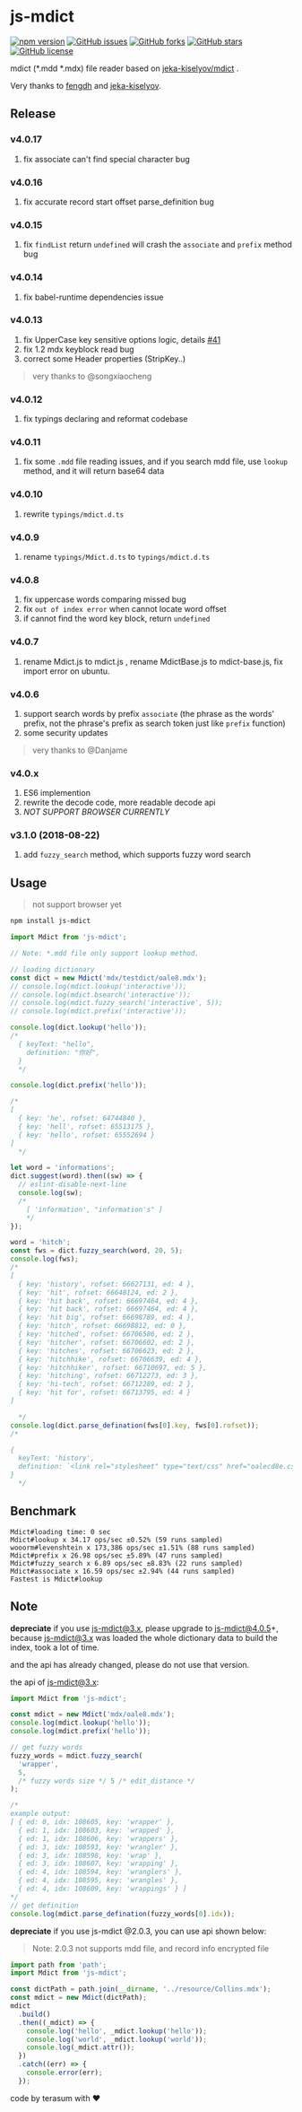 # js-mdict

[![npm version](https://badge.fury.io/js/js-mdict.svg)](https://badge.fury.io/js/js-mdict)
[![GitHub issues](https://img.shields.io/github/issues/terasum/js-mdict.svg)](https://github.com/terasum/js-mdict/issues)
[![GitHub forks](https://img.shields.io/github/forks/terasum/js-mdict.svg)](https://github.com/terasum/js-mdict/network)
[![GitHub stars](https://img.shields.io/github/stars/terasum/js-mdict.svg)](https://github.com/terasum/js-mdict/stargazers)
[![GitHub license](https://img.shields.io/github/license/terasum/js-mdict.svg)](https://github.com/terasum/js-mdict/blob/develop/LICENSE)

mdict (\*.mdd \*.mdx) file reader based on [jeka-kiselyov/mdict](https://github.com/jeka-kiselyov/mdict) .

Very thanks to [fengdh](https://github.com/fengdh/mdict-js) and [jeka-kiselyov](https://github.com/jeka-kiselyov/mdict).

## Release

### v4.0.17
1. fix associate can't find special character bug

### v4.0.16
1. fix accurate record start offset parse_definition bug

### v4.0.15

1. fix `findList` return `undefined` will crash the `associate` and `prefix` method bug

### v4.0.14

1. fix babel-runtime dependencies issue

### v4.0.13

1. fix UpperCase key sensitive options logic, details [#41](https://github.com/terasum/js-mdict/issues/41)
2. fix 1.2 mdx keyblock read bug
3. correct some Header properties (StripKey..)

> very thanks to @songxiaocheng

### v4.0.12

1. fix typings declaring and reformat codebase

### v4.0.11

1. fix some `.mdd` file reading issues, and if you search mdd file, use `lookup` method, and it will return base64 data

### v4.0.10

1. rewrite `typings/mdict.d.ts`

### v4.0.9

1. rename `typings/Mdict.d.ts` to `typings/mdict.d.ts`

### v4.0.8

1. fix uppercase words comparing missed bug
2. fix `out of index error` when cannot locate word offset
3. if cannot find the word key block, return `undefined`

### v4.0.7

1. rename Mdict.js to mdict.js , rename MdictBase.js to mdict-base.js, fix import error on ubuntu.

### v4.0.6

1. support search words by prefix `associate` (the phrase as the words' prefix, not the phrase's prefix as search token just like `prefix` function)
2. some security updates

> very thanks to @Danjame

### v4.0.x

1. ES6 implemention
2. rewrite the decode code, more readable decode api
3. _NOT SUPPORT BROWSER CURRENTLY_

### v3.1.0 (2018-08-22)

1. add `fuzzy_search` method, which supports fuzzy word search

## Usage

> not support browser yet

```bash
npm install js-mdict
```

```javascript
import Mdict from 'js-mdict';

// Note: *.mdd file only support lookup method.

// loading dictionary
const dict = new Mdict('mdx/testdict/oale8.mdx');
// console.log(mdict.lookup('interactive'));
// console.log(mdict.bsearch('interactive'));
// console.log(mdict.fuzzy_search('interactive', 5));
// console.log(mdict.prefix('interactive'));

console.log(dict.lookup('hello'));
/*
  { keyText: "hello",
    definition: "你好",
  }
  */

console.log(dict.prefix('hello'));

/*
[
  { key: 'he', rofset: 64744840 },
  { key: 'hell', rofset: 65513175 },
  { key: 'hello', rofset: 65552694 }
]
  */

let word = 'informations';
dict.suggest(word).then((sw) => {
  // eslint-disable-next-line
  console.log(sw);
  /*
    [ 'information', "information's" ]
    */
});

word = 'hitch';
const fws = dict.fuzzy_search(word, 20, 5);
console.log(fws);
/*
[
  { key: 'history', rofset: 66627131, ed: 4 },
  { key: 'hit', rofset: 66648124, ed: 2 },
  { key: 'hit back', rofset: 66697464, ed: 4 },
  { key: 'hit back', rofset: 66697464, ed: 4 },
  { key: 'hit big', rofset: 66698789, ed: 4 },
  { key: 'hitch', rofset: 66698812, ed: 0 },
  { key: 'hitched', rofset: 66706586, ed: 2 },
  { key: 'hitcher', rofset: 66706602, ed: 2 },
  { key: 'hitches', rofset: 66706623, ed: 2 },
  { key: 'hitchhike', rofset: 66706639, ed: 4 },
  { key: 'hitchhiker', rofset: 66710697, ed: 5 },
  { key: 'hitching', rofset: 66712273, ed: 3 },
  { key: 'hi-tech', rofset: 66712289, ed: 2 },
  { key: 'hit for', rofset: 66713795, ed: 4 }
]

  */
console.log(dict.parse_defination(fws[0].key, fws[0].rofset));
/*

{
  keyText: 'history',
  definition: `<link rel="stylesheet" type="text/css" href="oalecd8e.css"><script src="jquery.js" charset="utf-8" type="text/javascript" language="javascript"></script><script src="oalecd8e.js" charset="utf-8" type="text/javascript" language="javascript"></script><span id="history_e" name="history" idm_id="000017272" class="entry"><span class="h-g"><span class="top-g"><span...
}
  */
```

## Benchmark

```
Mdict#loading time: 0 sec
Mdict#lookup x 34.17 ops/sec ±0.52% (59 runs sampled)
wooorm#levenshtein x 173,386 ops/sec ±1.51% (88 runs sampled)
Mdict#prefix x 26.98 ops/sec ±5.89% (47 runs sampled)
Mdict#fuzzy_search x 6.89 ops/sec ±8.83% (22 runs sampled)
Mdict#associate x 16.59 ops/sec ±2.94% (44 runs sampled)
Fastest is Mdict#lookup
```

## Note

**depreciate** if you use js-mdict@3.x, please upgrade to js-mdict@4.0.5+,
because js-mdict@3.x was loaded the whole dictionary data to build the index,
took a lot of time.

and the api has already changed, please do not use that version.

the api of js-mdict@3.x:

```javascript
import Mdict from 'js-mdict';

const mdict = new Mdict('mdx/oale8.mdx');
console.log(mdict.lookup('hello'));
console.log(mdict.prefix('hello'));

// get fuzzy words
fuzzy_words = mdict.fuzzy_search(
  'wrapper',
  5,
  /* fuzzy words size */ 5 /* edit_distance */
);

/*
example output:
[ { ed: 0, idx: 108605, key: 'wrapper' },
  { ed: 1, idx: 108603, key: 'wrapped' },
  { ed: 1, idx: 108606, key: 'wrappers' },
  { ed: 3, idx: 108593, key: 'wrangler' },
  { ed: 3, idx: 108598, key: 'wrap' },
  { ed: 3, idx: 108607, key: 'wrapping' },
  { ed: 4, idx: 108594, key: 'wranglers' },
  { ed: 4, idx: 108595, key: 'wrangles' },
  { ed: 4, idx: 108609, key: 'wrappings' } ]
*/
// get definition
console.log(mdict.parse_defination(fuzzy_words[0].idx));
```

**depreciate** if you use js-mdict @2.0.3, you can use api shown below:

> Note: 2.0.3 not supports mdd file, and record info encrypted file

```javascript
import path from 'path';
import Mdict from 'js-mdict';

const dictPath = path.join(__dirname, '../resource/Collins.mdx');
const mdict = new Mdict(dictPath);
mdict
  .build()
  .then((_mdict) => {
    console.log('hello', _mdict.lookup('hello'));
    console.log('world', _mdict.lookup('world'));
    console.log(_mdict.attr());
  })
  .catch((err) => {
    console.error(err);
  });
```

code by terasum with ❤️

